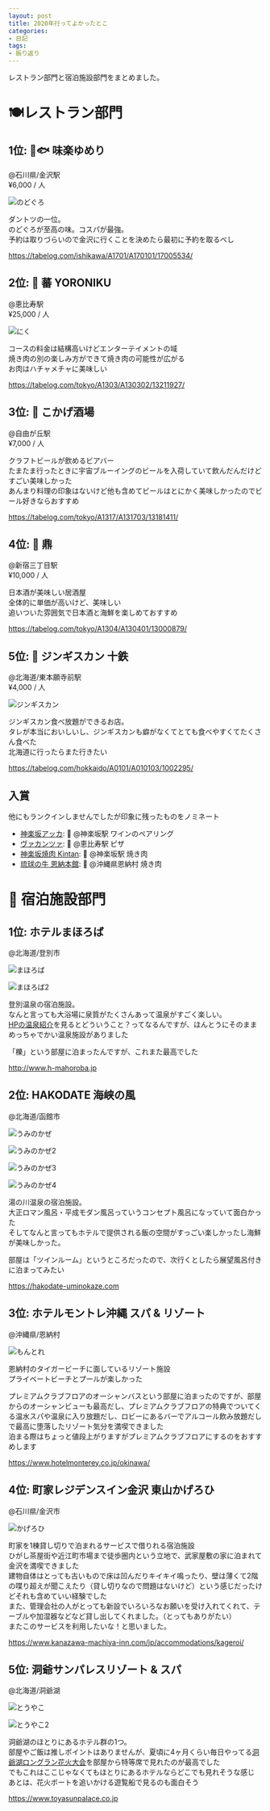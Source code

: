 ```yaml
---
layout: post
title: 2020年行ってよかったとこ
categories:
- 日記
tags:
- 振り返り
---
```


レストラン部門と宿泊施設部門をまとめました。

# 🍽レストラン部門
## 1位: 🍶🐟 味楽ゆめり
@石川県/金沢駅  
¥6,000 / 人

![のどぐろ](/images/posts/2020-12-31-best-restaurant/rest-1.jpg)

ダントツの一位。  
のどぐろが至高の味。コスパが最強。  
予約は取りづらいので金沢に行くことを決めたら最初に予約を取るべし

<https://tabelog.com/ishikawa/A1701/A170101/17005534/>

## 2位: 🥩 蕃 YORONIKU
@恵比寿駅  
¥25,000 / 人

![にく](/images/posts/2020-12-31-best-restaurant/rest-2.jpg)

コースの料金は結構高いけどエンターテイメントの域  
焼き肉の別の楽しみ方ができて焼き肉の可能性が広がる  
お肉はハチャメチャに美味しい

<https://tabelog.com/tokyo/A1303/A130302/13211927/>

## 3位: 🍻 こかげ酒場
@自由が丘駅  
¥7,000 / 人

クラフトビールが飲めるビアバー  
たまたま行ったときに宇宙ブルーイングのビールを入荷していて飲んだんだけどすごい美味しかった  
あんまり料理の印象はないけど他も含めてビールはとにかく美味しかったのでビール好きならおすすめ

<https://tabelog.com/tokyo/A1317/A131703/13181411/>

## 4位: 🍶 鼎
@新宿三丁目駅  
¥10,000 / 人

日本酒が美味しい居酒屋  
全体的に単価が高いけど、美味しい  
追いついた雰囲気で日本酒と海鮮を楽しめておすすめ

<https://tabelog.com/tokyo/A1304/A130401/13000879/>

## 5位: 🐑 ジンギスカン 十鉄
@北海道/東本願寺前駅  
¥4,000 / 人

![ジンギスカン](/images/posts/2020-12-31-best-restaurant/rest-5.jpg)

ジンギスカン食べ放題ができるお店。  
タレが本当においしいし、ジンギスカンも癖がなくてとても食べやすくてたくさん食べた  
北海道に行ったらまた行きたい

<https://tabelog.com/hokkaido/A0101/A010103/1002295/>

## 入賞
他にもランクインしませんでしたが印象に残ったものをノミネート

- [神楽坂アッカ](https://tabelog.com/tokyo/A1309/A130905/13216288/): 🍷 @神楽坂駅 ワインのペアリング   
- [ヴァカンツァ](https://tabelog.com/tokyo/A1303/A130302/13007135/): 🍕 @恵比寿駅 ピザ  
- [神楽坂焼肉 Kintan](https://tabelog.com/tokyo/A1309/A130905/13205332/): 🥩 @神楽坂駅 焼き肉  
- [琉球の牛 恩納本館](https://tabelog.com/okinawa/A4703/A470303/47000637/): 🥩 @沖縄県恩納村 焼き肉

# 🏨 宿泊施設部門

## 1位: ホテルまほろば
@北海道/登別市

![まほろば](/images/posts/2020-12-31-best-restaurant/hotel-1-1.jpg)

![まほろば2](/images/posts/2020-12-31-best-restaurant/hotel-1-2.jpg)

登別温泉の宿泊施設。  
なんと言っても大浴場に泉質がたくさんあって温泉がすごく楽しい。  
[HPの温泉紹介](http://www.h-mahoroba.jp/spa/)を見るとどういうこと？ってなるんですが、ほんとうにそのままめっちゃでかい温泉施設がありました  

「櫟」という部屋に泊まったんですが、これまた最高でした

<http://www.h-mahoroba.jp>

## 2位: HAKODATE 海峡の風
@北海道/函館市

![うみのかぜ](/images/posts/2020-12-31-best-restaurant/hotel-2-1.jpg)

![うみのかぜ2](/images/posts/2020-12-31-best-restaurant/hotel-2-2.jpg)

![うみのかぜ3](/images/posts/2020-12-31-best-restaurant/hotel-2-3.jpg)

![うみのかぜ4](/images/posts/2020-12-31-best-restaurant/hotel-2-4.jpg)

湯の川温泉の宿泊施設。  
大正ロマン風呂・平成モダン風呂っていうコンセプト風呂になっていて面白かった  
そしてなんと言ってもホテルで提供される飯の空間がすっごい楽しかったし海鮮が美味しかった。  

部屋は「ツインルーム」というところだったので、次行くとしたら展望風呂付きに泊まってみたい

<https://hakodate-uminokaze.com>

## 3位: ホテルモントレ沖縄 スパ & リゾート
@沖縄県/恩納村

![もんとれ](/images/posts/2020-12-31-best-restaurant/hotel-3.jpg)

恩納村のタイガービーチに面しているリゾート施設  
プライベートビーチとプールが楽しかった  

プレミアムクラブフロアのオーシャンバスという部屋に泊まったのですが、部屋からのオーシャンビューも最高だし、プレミアムクラブフロアの特典でついてくる温水スパや温泉に入り放題だし、ロビーにあるバーでアルコール飲み放題だしで最高に堕落したリゾート気分を満喫できました  
泊まる際はちょっと値段上がりますがプレミアムクラブフロアにするのをおすすめします

<https://www.hotelmonterey.co.jp/okinawa/>

## 4位: 町家レジデンスイン金沢 東山かげろひ
@石川県/金沢市

![かげろひ](/images/posts/2020-12-31-best-restaurant/hotel-4.jpg)

町家を1棟貸し切りで泊まれるサービスで借りれる宿泊施設  
ひがし茶屋街や近江町市場まで徒歩圏内という立地で、武家屋敷の家に泊まれて金沢を満喫できました  
建物自体はとっても古いもので床は凹んだりキイキイ鳴ったり、壁は薄くて2階の喋り超えが聞こえたり（貸し切りなので問題はないけど）という感じだったけどそれも含めていい経験でした  
また、管理会社の人がとっても新設でいろいろなお願いを受け入れてくれて、テーブルや加湿器などなど貸し出してくれました。（とってもありがたい）  
またこのサービスを利用したいな！と思いました。

<https://www.kanazawa-machiya-inn.com/jp/accommodations/kageroi/>

## 5位: 洞爺サンパレスリゾート & スパ
@北海道/洞爺湖

![とうやこ](/images/posts/2020-12-31-best-restaurant/hotel-5-1.jpg)

![とうやこ2](/images/posts/2020-12-31-best-restaurant/hotel-5-2.jpg)

洞爺湖のほとりにあるホテル群の1つ。  
部屋やご飯は推しポイントはありませんが、夏頃に4ヶ月くらい毎日やってる[洞爺湖ロングラン花火大会](https://www.laketoya.com/event/fireworks/)を部屋から特等席で見れたのが最高でした  
でもこれはここじゃなくてもほとりにあるホテルならどこでも見れそうな感じ  
あとは、花火ボートを追いかける遊覧船で見るのも面白そう

<https://www.toyasunpalace.co.jp>
